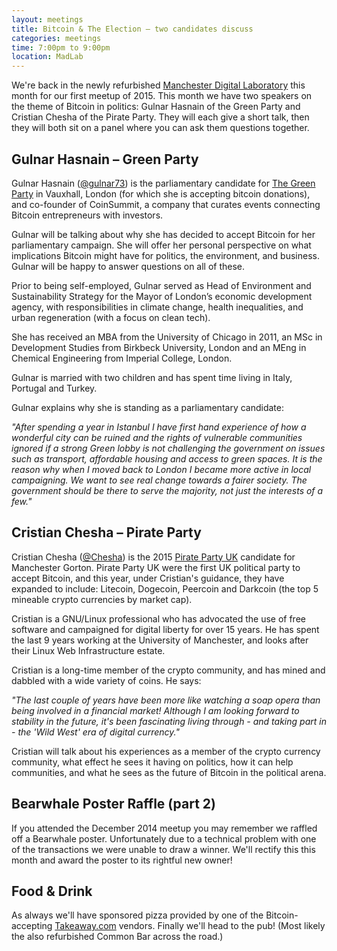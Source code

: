 ```yaml
---
layout: meetings
title: Bitcoin & The Election – two candidates discuss
categories: meetings
time: 7:00pm to 9:00pm
location: MadLab
---
```


We're back in the newly refurbished [Manchester Digital Laboratory][madlab-event] this month for our first meetup of 2015. This month we have two speakers on the theme of Bitcoin in politics: Gulnar Hasnain of the Green Party and Cristian Chesha of the Pirate Party. They will each give a short talk, then they will both sit on a panel where you can ask them questions together.

## Gulnar Hasnain – Green Party

Gulnar Hasnain ([@gulnar73][gulnar73]) is the parliamentary candidate for [The Green Party][thegreenparty] in Vauxhall, London (for which she is accepting bitcoin donations), and co-founder of CoinSummit, a company that curates events connecting Bitcoin entrepreneurs with investors.

Gulnar will be talking about why she has decided to accept Bitcoin for her parliamentary campaign. She will offer her personal perspective on what implications Bitcoin might have for politics, the environment, and business. Gulnar will be happy to answer questions on all of these.

Prior to being self-employed, Gulnar served as Head of Environment and Sustainability Strategy for the Mayor of London’s economic development agency, with responsibilities in climate change, health inequalities, and urban regeneration (with a focus on clean tech).

She has received an MBA from the University of Chicago in 2011, an MSc in Development Studies from Birkbeck University, London and an MEng in Chemical Engineering from Imperial College, London.

Gulnar is married with two children and has spent time living in Italy, Portugal and Turkey.

Gulnar explains why she is standing as a parliamentary candidate:

*"After spending a year in Istanbul I have first hand experience of how a wonderful city can be ruined and the rights of vulnerable communities ignored if a strong Green lobby is not challenging the government on issues such as transport, affordable housing and access to green spaces. It is the reason why when I moved back to London I became more active in local campaigning. We want to see real change towards a fairer society. The government should be there to serve the majority, not just the interests of a few."*

## Cristian Chesha – Pirate Party

Cristian Chesha ([@Chesha][Chesha]) is the 2015 [Pirate Party UK][ppuk] candidate for Manchester Gorton. Pirate Party UK were the first UK political party to accept Bitcoin, and this year, under Cristian's guidance, they have expanded to include: Litecoin, Dogecoin, Peercoin and Darkcoin (the top 5 mineable crypto currencies by market cap).

Cristian is a GNU/Linux professional who has advocated the use of free software and campaigned for digital liberty for over 15 years. He has spent the last 9 years working at the University of Manchester, and looks after their Linux Web Infrastructure estate.

Cristian is a long-time member of the crypto community, and has mined and dabbled with a wide variety of coins. He says:

*"The last couple of years have been more like watching a soap opera than being involved in a financial market! Although I am looking forward to stability in the future, it's been fascinating living through - and taking part in - the 'Wild West' era of digital currency."*

Cristian will talk about his experiences as a member of the crypto currency community, what effect he sees it having on politics, how it can help communities, and what he sees as the future of Bitcoin in the political arena.

## Bearwhale Poster Raffle (part 2)

If you attended the December 2014 meetup you may remember we raffled off a Bearwhale poster. Unfortunately due to a technical problem with one of the transactions we were unable to draw a winner. We'll rectify this this month and award the poster to its rightful new owner!

## Food & Drink

As always we'll have sponsored pizza provided by one of the Bitcoin-accepting [Takeaway.com][takeaway] vendors. Finally we'll head to the pub! (Most likely the also refurbished Common Bar across the road.)

[gulnar73]: https://twitter.com/gulnar73
[Chesha]: https://twitter.com/Chesha
[thegreenparty]: https://www.greenparty.org.uk/
[ppuk]: https://www.pirateparty.org.uk/
[takeaway]: http://www.takeaway.com/
[madlab-event]: http://madlab.org.uk/content/bitcoin-manchester-13-04-2015/